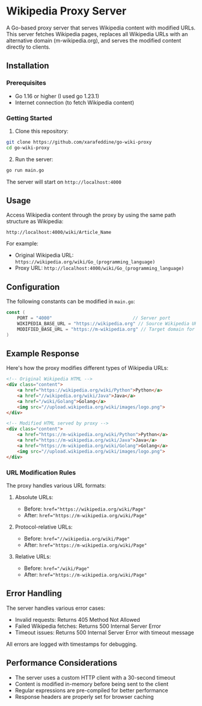 # Wikipedia Proxy Server

A Go-based proxy server that serves Wikipedia content with modified URLs. This server fetches Wikipedia pages, replaces all Wikipedia URLs with an alternative domain (m-wikipedia.org), and serves the modified content directly to clients.


## Installation

### Prerequisites

- Go 1.16 or higher (I used go 1.23.1)
- Internet connection (to fetch Wikipedia content)

### Getting Started

1. Clone this repository:
```bash
git clone https://github.com/xarafeddine/go-wiki-proxy
cd go-wiki-proxy
```

2. Run the server:
```bash
go run main.go
```

The server will start on `http://localhost:4000`

## Usage

Access Wikipedia content through the proxy by using the same path structure as Wikipedia:

```
http://localhost:4000/wiki/Article_Name
```

For example:
- Original Wikipedia URL: `https://wikipedia.org/wiki/Go_(programming_language)`
- Proxy URL: `http://localhost:4000/wiki/Go_(programming_language)`

## Configuration

The following constants can be modified in `main.go`:

```go
const (
    PORT = "4000"                              // Server port
    WIKIPEDIA_BASE_URL = "https://wikipedia.org" // Source Wikipedia URL
    MODIFIED_BASE_URL = "https://m-wikipedia.org" // Target domain for modified links
)
```

## Example Response

Here's how the proxy modifies different types of Wikipedia URLs:

```html
<!-- Original Wikipedia HTML -->
<div class="content">
    <a href="https://wikipedia.org/wiki/Python">Python</a>
    <a href="//wikipedia.org/wiki/Java">Java</a>
    <a href="/wiki/Golang">Golang</a>
    <img src="//upload.wikipedia.org/wiki/images/logo.png">
</div>

<!-- Modified HTML served by proxy -->
<div class="content">
    <a href="https://m-wikipedia.org/wiki/Python">Python</a>
    <a href="https://m-wikipedia.org/wiki/Java">Java</a>
    <a href="https://m-wikipedia.org/wiki/Golang">Golang</a>
    <img src="//upload.wikipedia.org/wiki/images/logo.png">
</div>
```

### URL Modification Rules

The proxy handles various URL formats:

1. Absolute URLs:
   - Before: `href="https://wikipedia.org/wiki/Page"`
   - After: `href="https://m-wikipedia.org/wiki/Page"`

2. Protocol-relative URLs:
   - Before: `href="//wikipedia.org/wiki/Page"`
   - After: `href="https://m-wikipedia.org/wiki/Page"`

3. Relative URLs:
   - Before: `href="/wiki/Page"`
   - After: `href="https://m-wikipedia.org/wiki/Page"`

## Error Handling

The server handles various error cases:

- Invalid requests: Returns 405 Method Not Allowed
- Failed Wikipedia fetches: Returns 500 Internal Server Error
- Timeout issues: Returns 500 Internal Server Error with timeout message

All errors are logged with timestamps for debugging.

## Performance Considerations

- The server uses a custom HTTP client with a 30-second timeout
- Content is modified in-memory before being sent to the client
- Regular expressions are pre-compiled for better performance
- Response headers are properly set for browser caching
